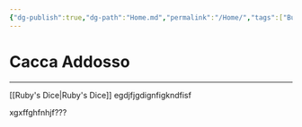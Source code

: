```yaml
---
{"dg-publish":true,"dg-path":"Home.md","permalink":"/Home/","tags":["Bullet","gardenEntry"]}
---
```


# Cacca Addosso
--- 
[[Ruby's Dice\|Ruby's Dice]]
egdjfjgdignfigkndfisf

xgxffghfnhjf???